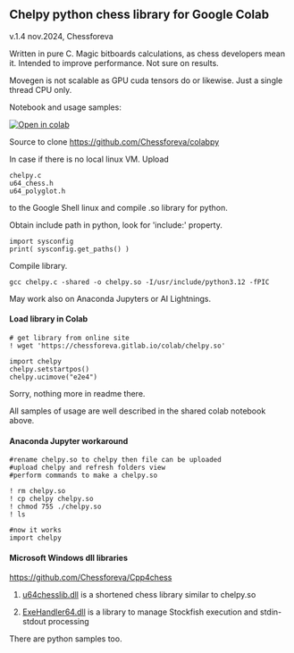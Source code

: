 
## Chelpy python chess library for Google Colab
v.1.4 nov.2024, Chessforeva

Written in pure C. Magic bitboards calculations, as chess developers mean it. Intended to improve performance. Not sure on results.

Movegen is not scalable as GPU cuda tensors do or likewise. Just a single thread CPU only.

Notebook and usage samples:

[![Open in colab](https://chessforeva.gitlab.io/colab/opencolab.gif 'Open in colab')](https://colab.research.google.com/drive/1y8cYkpbHDymLMZ2K9zJNyRhw3mVWEvTj?usp=sharing)

Source to clone
https://github.com/Chessforeva/colabpy

In case if there is no local linux VM.
Upload

	chelpy.c
	u64_chess.h
	u64_polyglot.h
	
to the Google Shell linux and compile .so library for python.

Obtain include path in python, look for 'include:' property.

    import sysconfig
    print( sysconfig.get_paths() )

Compile library.

    gcc chelpy.c -shared -o chelpy.so -I/usr/include/python3.12 -fPIC 


May work also on Anaconda Jupyters or AI Lightnings.

#### Load library in Colab

    # get library from online site
    ! wget 'https://chessforeva.gitlab.io/colab/chelpy.so'
    
    import chelpy
	chelpy.setstartpos()
	chelpy.ucimove("e2e4")
	

Sorry, nothing more in readme there.

All samples of usage are well described in the shared colab notebook above.


#### Anaconda Jupyter workaround

    #rename chelpy.so to chelpy then file can be uploaded
    #upload chelpy and refresh folders view
    #perform commands to make a chelpy.so
    
    ! rm chelpy.so
    ! cp chelpy chelpy.so
    ! chmod 755 ./chelpy.so
    ! ls
    
    #now it works
    import chelpy


#### Microsoft Windows dll libraries

https://github.com/Chessforeva/Cpp4chess

1. [u64chesslib.dll](https://github.com/Chessforeva/Cpp4chess/tree/master/DLL_u64chesslib)
 is a shortened chess library similar to chelpy.so

2. [ExeHandler64.dll](https://github.com/Chessforeva/Cpp4chess/tree/master/DLL_for_handling_exe_processes/ExeHandler64)
 is a library to manage Stockfish execution and stdin-stdout processing

There are python samples too.

